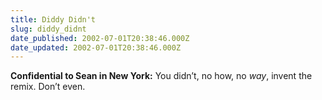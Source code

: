 ```yaml
---
title: Diddy Didn't
slug: diddy_didnt
date_published: 2002-07-01T20:38:46.000Z
date_updated: 2002-07-01T20:38:46.000Z
---
```


**Confidential to Sean in New York:** You didn’t, no how, no *way*, invent the remix. Don’t even.
